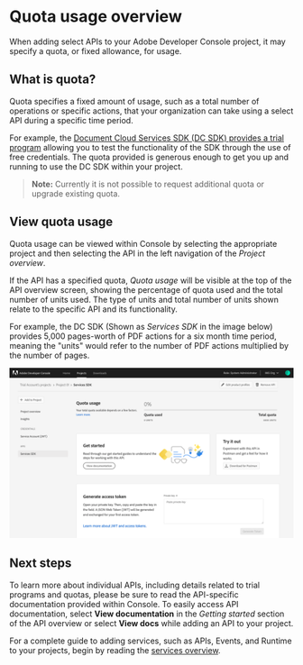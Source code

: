 # Quota usage overview

When adding select APIs to your Adobe Developer Console project, it may specify a quota, or fixed allowance, for usage. 

## What is quota?

Quota specifies a fixed amount of usage, such as a total number of operations or specific actions, that your organization can take using a select API during a specific time period.

For example, the [Document Cloud Services SDK (DC SDK) provides a trial program](https://www.adobe.io/apis/documentcloud/dcsdk/docs.html?view=services) allowing you to test the functionality of the SDK through the use of free credentials. The quota provided is generous enough to get you up and running to use the DC SDK within your project.

> **Note:** Currently it is not possible to request additional quota or upgrade existing quota.

## View quota usage

Quota usage can be viewed within Console by selecting the appropriate project and then selecting the API in the left navigation of the *Project overview*. 

If the API has a specified quota, *Quota usage* will be visible at the top of the API overview screen, showing the percentage of quota used and the total number of units used. The type of units and total number of units shown relate to the specific API and its functionality.

For example, the DC SDK (Shown as *Services SDK* in the image below) provides 5,000 pages-worth of PDF actions for a six month time period, meaning the "units" would refer to the number of PDF actions multiplied by the number of pages. 

![](images/quota-usage.png)

## Next steps

To learn more about individual APIs, including details related to trial programs and quotas, please be sure to read the API-specific documentation provided within Console. To easily access API documentation, select **View documentation** in the *Getting started* section of the API overview or select **View docs** while adding an API to your project.

For a complete guide to adding services, such as APIs, Events, and Runtime to your projects, begin by reading the [services overview](services.md).



